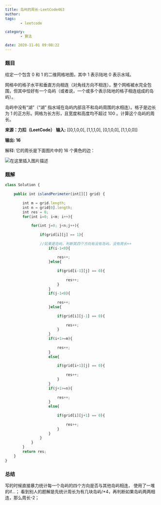 ```yaml
---
title: 岛屿的周长-LeetCode463
author: 
tags: 
       - leetcode

category: 
       - 算法

date: 2020-11-01 09:08:22
---
```

### 题目

给定一个包含 0 和 1 的二维网格地图，其中 1 表示陆地 0 表示水域。

网格中的格子水平和垂直方向相连（对角线方向不相连）。整个网格被水完全包围，但其中恰好有一个岛屿（或者说，一个或多个表示陆地的格子相连组成的岛屿）。

岛屿中没有“湖”（“湖” 指水域在岛屿内部且不和岛屿周围的水相连）。格子是边长为 1 的正方形。网格为长方形，且宽度和高度均不超过 100 。计算这个岛屿的周长。

**来源：力扣（LeetCode）**
**输入:**
[[0,1,0,0],
[1,1,1,0],
[0,1,0,0],
[1,1,0,0]]

**输出: 16**

解释: 它的周长是下面图片中的 16 个黄色的边：

![在这里插入图片描述](https://gitee.com/fuyingyou/picgo/raw/master/img_algorithm/202403151945290.png)

### 题解

```js 
class Solution {
    
    public int islandPerimeter(int[][] grid) {
    
        int m = grid.length;
        int n = grid[0].length;
        int res = 0;
        for(int i=0; i<m; i++){
    
            for(int j=0; j<n;j++){
    
                if(grid[i][j] == 1){
    
                //如果是岛屿，判断其四个方向有没有岛屿，没有周长++
                    if(i-1<0){
    
                        res++;
                    }else{
    
                        if(grid[i-1][j] == 0){
    
                            res++;
                        }
                    }
                    if(j-1<0){
    
                        res++;
                    }else{
    
                        if(grid[i][j-1] == 0){
    
                            res++;
                        }
                    }
                    if(i+1>=m){
    
                        res++;
                    }
                    else{
    
                        if(grid[i+1][j] == 0){
    
                            res++;
                        }
                    }
                    if(j+1>=n){
    
                        res++;
                    }
                    else{
    
                        if(grid[i][j+1] == 0){
    
                            res++;
                        }
                    }
                }
            }
        }
        return res;       
    }
}
```

### 总结

写的时候直接暴力统计每一个岛屿的四个方向是否与其他岛屿相连，
使用了一堆的if…；
看到别人的题解是先统计周长为有几块岛屿/*4，再判断如果岛屿两两相连，那么周长-2；